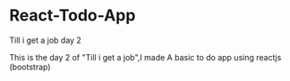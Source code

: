 # React-Todo-App

Till i get a job day 2

This is the day 2 of "Till i get a job",I made A basic to do app using reactjs (bootstrap)
